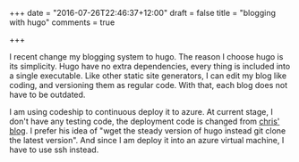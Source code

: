 +++
date = "2016-07-26T22:46:37+12:00"
draft = false
title = "blogging with hugo"
comments = true

+++

I recent change my blogging system to hugo. The reason I choose hugo is its simplicity. Hugo have no extra dependencies, every thing is included into a single executable. Like other static site generators, I can edit my blog like coding, and versioning them as regular code. With that, each blog does not have to be outdated.

I am using codeship to continuous deploy it to azure. At current stage, I don't have any testing code, the deployment code is changed from [chris' blog](https://cwhite.me/continuous-delivery-for-your-static-site-with-codeship/). I prefer his idea of "wget the steady version of hugo instead git clone the latest version". And since I am deploy it into an azure virtual machine, I have to use ssh instead.
